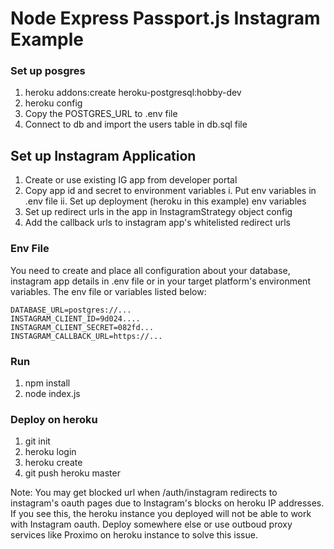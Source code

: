 # Node Express Passport.js Instagram Example


### Set up posgres

1. heroku addons:create heroku-postgresql:hobby-dev
2. heroku config
3. Copy the POSTGRES_URL to .env file
4. Connect to db and import the users table in db.sql file


## Set up Instagram Application

1. Create or use existing IG app from developer portal
2. Copy app id and secret to environment variables
  i. Put env variables in .env file
  ii. Set up deployment (heroku in this example) env variables
3. Set up redirect urls in the app in InstagramStrategy object config
4. Add the callback urls to instagram app's whitelisted redirect urls


### Env File

You need to create and place all configuration about your database, instagram app details in .env file or in your target platform's environment variables. The env file or variables listed below:

```
DATABASE_URL=postgres://...
INSTAGRAM_CLIENT_ID=9d024....
INSTAGRAM_CLIENT_SECRET=082fd...
INSTAGRAM_CALLBACK_URL=https://...
```

### Run

1. npm install
2. node index.js


### Deploy on heroku

1. git init
2. heroku login
3. heroku create
4. git push heroku master

Note: You may get blocked url when /auth/instagram redirects to instagram's oauth pages due to Instagram's blocks on heroku IP addresses. If you see this, the heroku instance you deployed will not be able to work with Instagram oauth. Deploy somewhere else or use outboud proxy services like Proximo on heroku instance to solve this issue.
